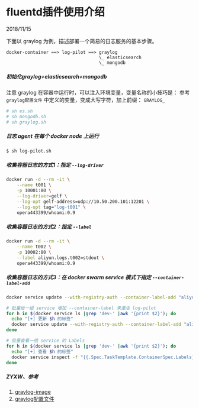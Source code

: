 # fluentd插件使用介绍
2018/11/15

下面以 graylog 为例，描述部署一个简易的日志服务的基本步骤。
```
docker-container ==> log-pilot ==> graylog
                                   \_ elasticsearch
                                   \_ mongodb
```

##### 初始化graylog+elasticsearch+mongodb
注意 graylog 在容器中运行时，可以注入环境变量，变量名称的小技巧是：
参考 `graylog配置文件` 中定义的变量，变成大写字符，加上前缀： `GRAYLOG_`

```bash
# sh es.sh
# sh mongodb.sh
# sh graylog.sh

```

##### 日志 agent 在每个 docker node 上运行
```bash
$ sh log-pilot.sh

```


##### 收集容器日志的方式1：指定 `--log-driver`
```bash
docker run -d --rm -it \
    --name t001 \
    -p 10001:80 \
    --log-driver=gelf \
    --log-opt gelf-address=udp://10.50.200.101:12201 \
    --log-opt tag="log-t001" \
    opera443399/whoami:0.9

```

##### 收集容器日志的方式2：指定 `--label`
```bash
docker run -d --rm -it \
    --name t002 \
    -p 10002:80 \
    --label aliyun.logs.t002=stdout \
    opera443399/whoami:0.9

```


##### 收集容器日志的方式3：在 docker swarm service 模式下指定 `--container-label-add`
```bash
docker service update --with-registry-auth --container-label-add "aliyun.logs.t003=stdout" t003

# 批量给一组 service 增加 --container-label 来激活 log-pilot
for h in $(docker service ls |grep 'dev-' |awk '{print $2}'); do
  echo "[+] 更新 $h 的标签"
  docker service update --with-registry-auth --container-label-add "aliyun.logs.test=stdout" $h
done

# 批量查看一组 service 的 Labels
for h in $(docker service ls |grep 'dev-' |awk '{print $2}'); do
  echo "[+] 查看 $h 的标签"
  docker service inspect -f "{{.Spec.TaskTemplate.ContainerSpec.Labels}}" $h
done

```



##### ZYXW、参考
1. [graylog-image](https://hub.docker.com/r/graylog/graylog/)
2. [graylog配置文件](https://github.com/Graylog2/graylog-docker/blob/2.4/config/graylog.conf)
